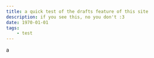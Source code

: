 ```yaml
---
title: a quick test of the drafts feature of this site
description: if you see this, no you don't :3
date: 1970-01-01
tags: 
    - test
---
```


a